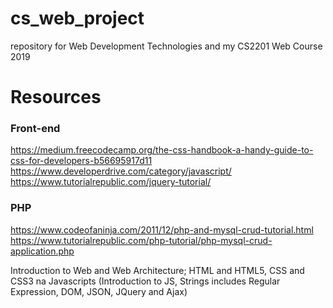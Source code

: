 # cs_web_project
repository for Web Development Technologies and my CS2201 Web Course 2019


# Resources

### Front-end
https://medium.freecodecamp.org/the-css-handbook-a-handy-guide-to-css-for-developers-b56695917d11
https://www.developerdrive.com/category/javascript/  
https://www.tutorialrepublic.com/jquery-tutorial/

### PHP
https://www.codeofaninja.com/2011/12/php-and-mysql-crud-tutorial.html     
https://www.tutorialrepublic.com/php-tutorial/php-mysql-crud-application.php

Introduction to Web and Web Architecture; HTML and HTML5, CSS and CSS3 na Javascripts (Introduction to JS, Strings includes Regular Expression, DOM, JSON, JQuery and Ajax)
